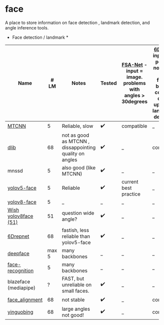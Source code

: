 # face

A place to store information on face detection , landmark detection, and angle inference tools. 

* Face detection / landmark * 

|    Name       |# LM         | Notes |     Tested |   [ FSA-Net](https://github.com/omasaht/headpose-fsanet-pytorch) - input = image. problems with angles > 30degrees |     [6Drepnet](https://github.com/thohemp/6DRepNet) input = 68 points - not better than fsanet, but that could be due to upstream landmarks detection  |
| ------------- | ------------- | ------------- | ------------- |  ------------- |  ------------- |
|  [MTCNN](https://pypi.org/project/mtcnn/)        | 5  | Reliable, slow  | :heavy_check_mark:   | compatible  | _   | 
|  [dlib](https://pypi.org/project/dlib/)         | 68  | not as good as MTCNN , dissappointing quality on angles | :heavy_check_mark:  | _   | compatible   |  
| mnssd         | 5 | also good (like MTCNN)  | :heavy_check_mark:  | _   | _   | 
| [yolov5-face](https://github.com/deepcam-cn/yolov5-face)   | 5  | Reliable  |:heavy_check_mark:  |  current best practice  | _   | 
| [yolov8-face](https://github.com/derronqi/yolov8-face)   | 5  | _  | _   | _   | _   |  
| [Wish yolov8face (51)](https://github.com/wish44165/Optimizing-Facial-Landmark-Estimation-for-Embedded-Systems)  | 51  | question wide angle?  |:heavy_check_mark:  | _   | _   |  
|  [6Drepnet](https://github.com/thohemp/6DRepNet)     | 68 | fastish, less reliable than yolov5-face  |:heavy_check_mark:   | _   | _   |   
| [deepface](https://pypi.org/project/deepface/#:~:text=Deepface%20is%20a%20hybrid%20face,configuration%20uses%20VGG%2DFace%20model.)  | max 5  |  many backbones | _  | _   | _   |   
| [face-recognition](https://pypi.org/project/face-recognition/)  | 5  |   many backbones   | _   | _   | _   |   
| blazeface (mediapipe)  | ?  | FAST, but unreliable on small faces.   | :heavy_check_mark:  | _   | _   |   
| [face_alignment](https://github.com/1adrianb/face-alignment)  | 68  | not stable   | :heavy_check_mark:  | _   | compatible  |   
| [yinguobing](https://github.com/yinguobing/head-pose-estimation)  | 68  | large angles not good!  | :heavy_check_mark:  | _   | compatible  |

